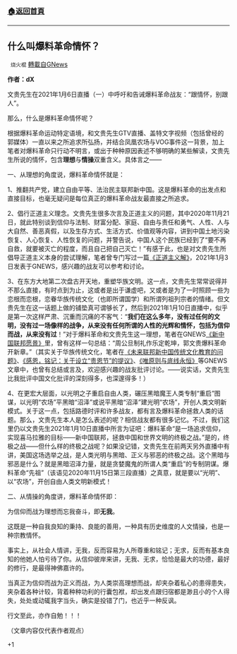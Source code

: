 ###  [:house:返回首頁](https://github.com/ourhimalayas/txt)
---

## 什么叫爆料革命情怀？
` 烧火棍` [轉載自GNews](https://gnews.org/zh-hans/743221/)

**作者：dX**

文贵先生在2021年1月6日直播（一）中呼吁和告诫爆料革命战友：“跟情怀，别跟人”。

那么，什么是爆料革命情怀呢？

根据爆料革命运动特定语境，和文贵先生GTV直播、盖特文字视频（包括曾经的郭媒体）一直以来之所追求所弘扬，并结合凤凰农场与VOG事件这一背景，加上笔者对爆料革命只行动不明言，或出于种种原因表述不够明确的某些解读，文贵先生所说的情怀，包含**理想**与**情操**双重含义。具体言之——

一、从理想的角度说，爆料革命情怀就是：

1、推翻共产党，建立自由平等、法治民主联邦新中国。这是爆料革命的出发点和直接目标，也毫无疑问是每位真正的爆料革命战友最直接之所追求。

2、倡行正道主义理念。文贵先生很多次言及正道主义的问题，其中2020年11月21日，就此特别谈到信仰与法制、财富分配、家庭、自由与责任和勇气、人性、人与大自然、善恶真假，以及生存方式、生活方式、价值观等内容，讲到中国土地污染恢复、人心恢复、人性恢复的问题，并警告说，中国人这个民族已经到了“要不再自救，就要被灭亡的程度，而且自己把自己灭亡！”有感于此，也是对文贵先生所倡导正道主义本身的尝试理解，笔者曾专门写过一篇[《正道主义解》](https://gnews.org/zh-hans/711544/)，2021年1月3日发表于GNEWS，感兴趣的战友可以参考和讨论。

3、在东方大地第二次盘古开天地，重塑华族文明。这一点，文贵先生常常说得并不那么直接，有时点到为止，这或者是出于谦虚吧，又或者是为了一时照顾一些为恋根而恋根，恋眷华族传统文化（也即所谓国学）和所谓列祖列宗者的情绪。但文贵先生在这一话题上做的铺垫真可谓够长了，然后到2021年1月10日直播中，似乎是第一次这样严肃、沉重而沉痛的不客气：“**我们在这么多年，没有过任何的文明，没有过一场像样的战争，从来没有任何所谓的人性的光辉和情怀，包括为信仰而战，从来没有过**！”对于爆料革命和文贵先生这一理想，笔者在GNEWS[《新中国联邦愿景》](https://gnews.org/zh-hans/630385/)里，曾有这样一句总结：“周公旦制礼作乐定乾坤，郭文贵爆料革命开新章。”（其实关于华族传统文化，笔者在[《未来联邦新中国传统文化教育的问题》](https://gnews.org/zh-hans/596727/)、[《感恩，铭记：关于设立“贵恩节”的提议》](https://gnews.org/zh-hans/674087/)、[《唯原则与底线永恒》](https://gnews.org/zh-hans/719793/)等GNEWS文章中，也曾有总结或言及，欢迎感兴趣的战友批评讨论。——说实话，文贵先生比我批评中国文化批评的深刻得多，也深邃得多！）

4、在更宏大层面，以光明之子重启自由人类，碾压黑暗魔王人类专制“重启”图谋，以光明“农场”平黑暗“沼泽”或说平黑暗“沼泽”建光明“农场”，开创人类文明新模式。关于这一点，包括路德时评和许多战友，都有言及爆料革命拯救人类的话题。那么，文贵先生本人是怎么表述的呢？相信战友都有很多记忆。不过，我们这里仍以文贵先生2021年1月10日直播中所言为证吧：爆料革命“是一场追求信仰，实现喜马拉雅的目标——新中国联邦，拯救中国和世界文明的终极之战。”是的，终极之战——但什么样的终极之战呢？如果没记错，文贵先生在前两天另外直播中有讲，美国这场选举之战，是人类光明与黑暗、正义与邪恶的终极之战。这个黑暗与邪恶是什么？就是黑暗沼泽力量，就是贪婪魔鬼的所谓人类“重启”的专制阴谋。爆料革命“先祖”（该语见2020年11月15日第三段直播）之真意，就是要以“光明”、以“农场”，开创自由人类文明新模式！

二、从情操的角度讲，爆料革命情怀即：

为信仰而战为理想而忘我奋斗，即**无我**。

这既是一种自我良知的秉持、良能的善用，一种具有历史维度的人文情操，也是一种宗教情怀。

事实上，从社会人情讲，无我，反而容易为人所尊重和铭记；无求，反而有基本良知的他她人怕亏待了你。从信仰彼岸来讲，无我、无求，恰恰是最大的功德，最好的修行，是最得神佛嘉许的。

当真正为信仰而战为正义而战，为人类崇高理想而战，却夹杂着私心的患得患失，夹杂着各种计较，背着种种功利的行囊包袱，却出发点跟归宿都是渺且小的个人得失，处处或动辄我字当头，确实是投错了门，也近乎一种反讽。

行文至此，亦作自勉！！！

（文章内容仅代表作者观点）

+1
